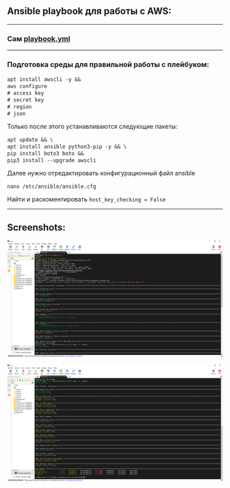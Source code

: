 ## Ansible playbook для работы с AWS:

---

### Сам [playbook.yml](https://github.com/withoutspleen/DevOps-engineer/blob/main/practice13/ansible/playbook.yml)

---

### Подготовка среды для правильной работы с плейбуком:
```shell
apt install awscli -y &&
aws configure
# access key
# secret key
# region
# json
```
Только после этого устанавливаются следующие пакеты:
```shell
apt update && \
apt install ansible python3-pip -y && \
pip install boto3 boto &&
pip3 install --upgrade awscli
```
Далее нужно отредактировать конфигурационный файл ansible
```shell
nano /etc/ansible/ansible.cfg
```
Найти и раскоментировать `host_key_checking = False`

---
## Screenshots:

![](IMG/moba1.png?raw=true)

![](IMG/moba2.png?raw=true)